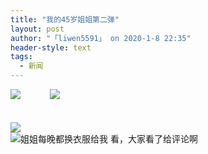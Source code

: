 ```yaml
---
title: "我的45岁姐姐第二弹"
layout: post
author: "「liwen5591」 on 2020-1-8 22:35"
header-style: text
tags:
  - 新闻
---
```


<head></head>
<body>
 <img src="https://bbs.boniu123.cc/data/attachment/album/202001/08/204039bpejsykyyy1wj7ax.jpg" onload="thumbImg(this)">&nbsp; &nbsp;&nbsp; &nbsp;&nbsp; &nbsp;&nbsp;&nbsp;
 <img src="https://bbs.boniu123.cc/data/attachment/album/202001/08/203945tky2ouqrd2ru6adp.jpg" onload="thumbImg(this)">
 <br> 
 <br> 
 <br> 
 <img src="https://bbs.boniu123.cc/data/attachment/album/202001/08/203944xjodazon1gofo4w6.jpg" onload="thumbImg(this)">
 <br> 
 <img src="https://bbs.boniu123.cc/data/attachment/album/202001/08/203930fi7lfpjfkbm2kmd8.jpg" onload="thumbImg(this)">姐姐每晚都换衣服给我 看，大家看了给评论啊 
 <br> 
 <br>
</body>


